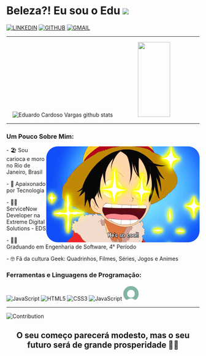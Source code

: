 # Beleza?! Eu sou o Edu <img src="https://raw.githubusercontent.com/iampavangandhi/iampavangandhi/master/gifs/Hi.gif" width="30px"></h2>
[![LINKEDIN](https://img.shields.io/badge/LinkedIn-0077B5?style=for-the-badge&logo=linkedin&logoColor=white)](https://www.linkedin.com/in/eduardocvargas/)
[![GITHUB](https://img.shields.io/badge/GitHub-100000?style=for-the-badge&logo=github&logoColor=white)](https://github.com/duducardoso)
[![GMAIL](https://img.shields.io/badge/Gmail-D14836?style=for-the-badge&logo=gmail&logoColor=white)](mailto:eduardo.cardoso.vargas@gmail.com)

<hr>

<div align="center">  
  <img width="49%" height="195px" src="https://github-readme-stats.vercel.app/api?username=duducardoso&show_icons=true&count_private=true&hide_border=true&title_color=00bfbf&icon_color=00bfbf&text_color=c9d1d9&bg_color=0d1117" alt="Eduardo Cardoso Vargas github stats" /> 
  <img width="41%" height="195px" src="https://github-readme-stats.vercel.app/api/top-langs/?username=duducardoso&layout=compact&hide_border=true&title_color=00bfbf&text_color=00bfbf&bg_color=0d1117" />
</div>

<hr>

### Um Pouco Sobre Mim:
<div style="display: inline_block"  >
<img align="right" width="400" height="250" style="border-radius:30px;" src="Luffy.gif?raw=true" />
<p> - 🏖 Sou carioca e moro no Rio de Janeiro, Brasil </p>
<p> - 💙 Apaixonado por Tecnologia </p>
<p> - 👨‍💻 ServiceNow Developer na Extreme Digital Solutions - EDS </p>
<p> - 👨‍🎓 Graduando em Engenharia de Software, 4° Período </p>
<p> - 🤓 Fã da cultura Geek: Quadrinhos, Filmes, Séries, Jogos e Animes </p>
</div>

### Ferramentas e Linguagens de Programação:
<div> 
  <img width="40" height="40" alt="JavaScript" src="https://cdn.jsdelivr.net/gh/devicons/devicon/icons/javascript/javascript-original.svg"/>
  <img width="40" height="40" alt="HTML5" src="https://cdn.jsdelivr.net/gh/devicons/devicon/icons/html5/html5-original.svg"/>
  <img width="40" height="40" alt="CSS3" src="https://cdn.jsdelivr.net/gh/devicons/devicon/icons/css3/css3-original.svg"/>
  <img width="40" height="Git" alt="JavaScript" src="https://cdn.jsdelivr.net/gh/devicons/devicon/icons/git/git-original.svg"/>
  <img width="40" alt="ServiceNow" src="ServiceNow.svg?raw=true"/>
</div>

<hr>

![Contribution](https://activity-graph.herokuapp.com/graph?username=duducardoso&theme=gotham&hide_border=true&area=true)

<div align="center">

## O seu começo parecerá modesto, mas o seu futuro será de grande prosperidade 💙🚀

</div>
